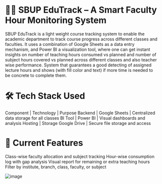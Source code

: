 # 👩‍🏫 SBUP EduTrack – A Smart Faculty Hour Monitoring System

SBUP EduTrack is a light weight course tracking system to enable the academic department to track course progress across different classes and faculties. It uses a combination of Google Sheets as a data entry mechanism, and Power BI a visualization tool, where one can get instant insights on number of teaching hours consumed vs planned and number of subject hours covered vs planned across different classes and also teacher wise performance. System that guarantees a good detecting of assigned lecture hours and shows (with fill color and text) if more time is needed to be concrete to complete them.

# 🛠 Tech Stack Used
Component     |	Technology	         | Purpose
Backend	      | Google Sheets        | Centralized data storage for all classes
BI Tool	      | Power BI             | Visual dashboards and analysis
Hosting       | Storage	Google Drive | Secure file storage and access

# 📌 Current Features
Class-wise faculty allocation and subject tracking
Hour-wise consumption log with gap analysis
Visual report for remaining or extra teaching hours
Filter by institute, branch, class, faculty, or subject

![image](https://github.com/user-attachments/assets/ecb61a14-4882-4000-95c4-52d8465c32b9)
